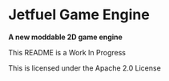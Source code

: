 # Jetfuel Game Engine

**A new moddable 2D game engine**

This README is a Work In Progress

This is licensed under the Apache 2.0 License
